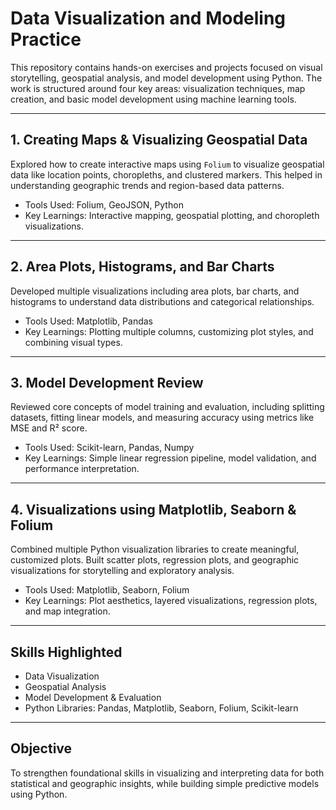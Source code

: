 # Data Visualization and Modeling Practice

This repository contains hands-on exercises and projects focused on visual storytelling, geospatial analysis, and model development using Python. The work is structured around four key areas: visualization techniques, map creation, and basic model development using machine learning tools.

---

## 1. Creating Maps & Visualizing Geospatial Data
Explored how to create interactive maps using `Folium` to visualize geospatial data like location points, choropleths, and clustered markers. This helped in understanding geographic trends and region-based data patterns.

- Tools Used: Folium, GeoJSON, Python
- Key Learnings: Interactive mapping, geospatial plotting, and choropleth visualizations.

---

## 2. Area Plots, Histograms, and Bar Charts
Developed multiple visualizations including area plots, bar charts, and histograms to understand data distributions and categorical relationships.

- Tools Used: Matplotlib, Pandas
- Key Learnings: Plotting multiple columns, customizing plot styles, and combining visual types.

---

## 3. Model Development Review
Reviewed core concepts of model training and evaluation, including splitting datasets, fitting linear models, and measuring accuracy using metrics like MSE and R² score.

- Tools Used: Scikit-learn, Pandas, Numpy
- Key Learnings: Simple linear regression pipeline, model validation, and performance interpretation.

---

## 4. Visualizations using Matplotlib, Seaborn & Folium
Combined multiple Python visualization libraries to create meaningful, customized plots. Built scatter plots, regression plots, and geographic visualizations for storytelling and exploratory analysis.

- Tools Used: Matplotlib, Seaborn, Folium
- Key Learnings: Plot aesthetics, layered visualizations, regression plots, and map integration.

---

## Skills Highlighted
- Data Visualization
- Geospatial Analysis
- Model Development & Evaluation
- Python Libraries: Pandas, Matplotlib, Seaborn, Folium, Scikit-learn

---

## Objective
To strengthen foundational skills in visualizing and interpreting data for both statistical and geographic insights, while building simple predictive models using Python.


